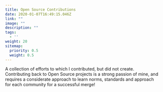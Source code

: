 ```yaml
---
title: Open Source Contributions
date: 2020-01-07T16:49:15.046Z
link: ""
image: ""
description: ""
tags:
  - ''
weight: 20
sitemap:
  priority: 0.5
  weight: 0.5
---
```


A collection of efforts to which I contributed, but did not create. Contributing back to Open Source projects is a strong passion of mine, and requires a considerate approach to learn norms, standards and approach for each community for a successful merge!

